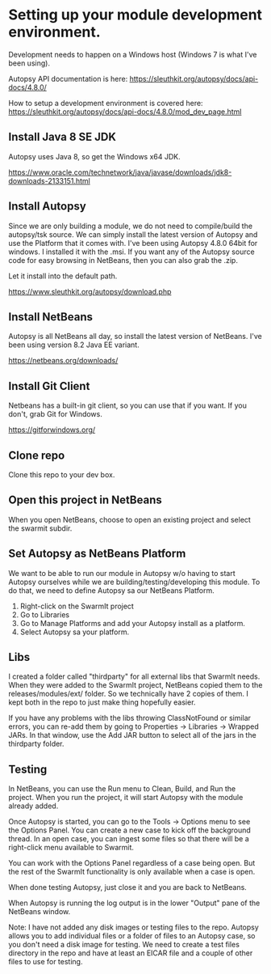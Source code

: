 # Setting up your module development environment.

Development needs to happen on a Windows host (Windows 7 is what I've been using).

Autopsy API documentation is here: https://sleuthkit.org/autopsy/docs/api-docs/4.8.0/

How to setup a development environment is covered here: https://sleuthkit.org/autopsy/docs/api-docs/4.8.0/mod_dev_page.html

## Install Java 8 SE JDK

Autopsy uses Java 8, so get the Windows x64 JDK.

https://www.oracle.com/technetwork/java/javase/downloads/jdk8-downloads-2133151.html

## Install Autopsy

Since we are only building a module, we do not need to compile/build the autopsy/tsk source. We can simply install the latest version of Autopsy and use the Platform that it comes with. I've been using Autopsy 4.8.0 64bit for windows. I installed it with the .msi. If you want any of the Autopsy source code for easy browsing in NetBeans, then you can also grab the .zip.

Let it install into the default path.

https://www.sleuthkit.org/autopsy/download.php

## Install NetBeans

Autopsy is all NetBeans all day, so install the latest version of NetBeans. I've been using version 8.2 Java EE variant.

https://netbeans.org/downloads/

## Install Git Client

Netbeans has a built-in git client, so you can use that if you want. If you don't, grab Git for Windows.

https://gitforwindows.org/

## Clone repo

Clone this repo to your dev box.

## Open this project in NetBeans

When you open NetBeans, choose to open an existing project and select the swarmit subdir.

## Set Autopsy as NetBeans Platform

We want to be able to run our module in Autopsy w/o having to start Autopsy ourselves while we are building/testing/developing this module.
To do that, we need to define Autopsy sa our NetBeans Platform.

1. Right-click on the SwarmIt project
2. Go to Libraries
3. Go to Manage Platforms and add your Autopsy install as a platform.
4. Select Autopsy sa your platform.

## Libs

I created a folder called "thirdparty" for all external libs that SwarmIt needs. When they were added to the SwarmIt project, NetBeans copied them to the releases/modules/ext/ folder. So we technically have 2 copies of them. I kept both in the repo to just make thing hopefully easier.

If you have any problems with the libs throwing ClassNotFound or similar errors, you can re-add them by going to Properties -> Libraries -> Wrapped JARs.
In that window, use the Add JAR button to select all of the jars in the thirdparty folder.

## Testing

In NetBeans, you can use the Run menu to Clean, Build, and Run the project. When you run the project, it will start Autopsy with the module already added.

Once Autopsy is started, you can go to the Tools -> Options menu to see the Options Panel. You can create a new case to kick off the background thread. In an open case, you can ingest some files so that there will be a right-click menu available to Swarmit.

You can work with the Options Panel regardless of a case being open. But the rest of the SwarmIt functionality is only available when a case is open.

When done testing Autopsy, just close it and you are back to NetBeans.

When Autopsy is running the log output is in the lower "Output" pane of the NetBeans window.

Note: I have not added any disk images or testing files to the repo. Autopsy allows you to add individual files or a folder of files to an Autopsy case, so you don't need a disk image for testing. We need to create a test files directory in the repo and have at least an EICAR file and a couple of other files to use for testing.


